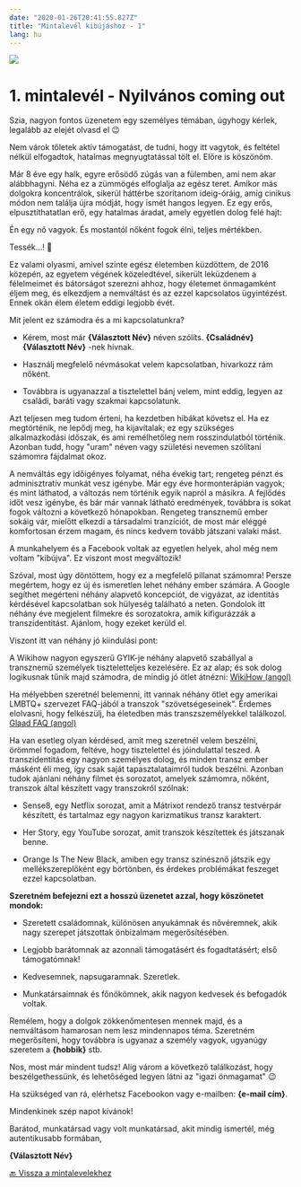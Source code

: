 ```yaml
---
date: "2020-01-26T20:41:55.827Z"
title: "Mintalevél kibújáshoz - 1"
lang: hu
---
```


<div class="header-image"><img src="assets/images/undraw_reading.svg" /></div>

# 1. mintalevél - Nyilvános coming out

Szia, nagyon fontos üzenetem egy személyes témában, úgyhogy kérlek, legalább az elejét olvasd el 😉

Nem várok tőletek aktív támogatást, de tudni, hogy itt vagytok, és feltétel nélkül elfogadtok, hatalmas megnyugtatással tölt el. Előre is köszönöm.

Már 8 éve egy halk, egyre erősödő zúgás van a fülemben, ami nem akar alábbhagyni. Néha ez a zümmögés elfoglalja az egész teret. Amikor más dolgokra koncentrálok, sikerül háttérbe szorítanom ideig-óráig, amíg cinikus módon nem találja újra módját, hogy ismét hangos legyen. Ez egy erős, elpusztíthatatlan erő, egy hatalmas áradat, amely egyetlen dolog felé hajt:

Én egy nő vagyok. És mostantól nőként fogok élni, teljes mértékben.

Tessék...! 🙂

Ez valami olyasmi, amivel szinte egész életemben küzdöttem, de 2016 közepén, az egyetem végének közeledtével, sikerült leküzdenem a félelmeimet és bátorságot szerezni ahhoz, hogy életemet önmagamként éljem meg, és elkezdjem a nemváltást és az ezzel kapcsolatos ügyintézést. Ennek okán élem életem eddigi legjobb évét.

Mit jelent ez számodra és a mi kapcsolatunkra?

* Kérem, most már **{Választott Név}** néven szólíts. **{Családnév} {Választott Név}** -nek hívnak.

* Használj megfelelő névmásokat velem kapcsolatban, hivarkozz rám nőként.

* Továbbra is ugyanazzal a tisztelettel bánj velem, mint eddig, legyen az családi, baráti vagy szakmai kapcsolatunk.

Azt teljesen meg tudom érteni, ha kezdetben hibákat követsz el. Ha ez megtörténik, ne lepődj meg, ha kijavítalak; ez egy szükséges alkalmazkodási időszak, és ami remélhetőleg nem rosszindulatból történik. Azonban tudd, hogy "uram" néven vagy születési nevemen szólítani számomra fájdalmat okoz.

A nemváltás egy időigényes folyamat, néha évekig tart; rengeteg pénzt és adminisztratív munkát vesz igénybe. Már egy éve hormonterápián vagyok; és mint láthatod, a változás nem történik egyik napról a másikra. A fejlődés időt vesz igénybe, és bár már vannak látható eredmények, továbbra is sokat fogok változni a következő hónapokban. Rengeteg transznemű ember sokáig vár, mielőtt elkezdi a társadalmi tranzíciót, de most már eléggé komfortosan érzem magam, és nincs kedvem tovább játszani valaki mást.

A munkahelyem és a Facebook voltak az egyetlen helyek, ahol még nem voltam "kibújva". Ez viszont most megváltozik!

Szóval, most úgy döntöttem, hogy ez a megfelelő pillanat számomra! Persze megértem, hogy ez új és ismeretlen lehet néhány ember számára. A Google segíthet megérteni néhány alapvető koncepciót, de vigyázat, az identitás kérdésével kapcsolatban sok hülyeség található a neten. Gondolok itt néhány éve megjelent filmekre és sorozatokra, amik kifigurázzák a transzidentitást. Ajánlom, hogy ezeket kerüld el.

Viszont itt van néhány jó kiindulási pont:

A Wikihow nagyon egyszerű GYIK-je néhány alapvető szabállyal a transznemű személyek tiszteletteljes kezelésére. Ez az alap; és sok dolog logikusnak tűnik majd számodra, de mindig jó ötlet átnézni: [WikiHow (angol)](http://www.wikihow.com/Respect-a-Transgender-Person)

Ha mélyebben szeretnél belemenni, itt vannak néhány ötlet egy amerikai LMBTQ+ szervezet FAQ-jából a transzok "szövetségeseinek". Érdemes elolvasni, hogy felkészülj, ha életedben más transzszemélyekkel találkozol. [Glaad FAQ (angol)](https://www.glaad.org/transgender/allies)

Ha van esetleg olyan kérdésed, amit meg szeretnél velem beszélni, örömmel fogadom, feltéve, hogy tisztelettel és jóindulattal teszed. A transzidentitás egy nagyon személyes dolog, és minden transz ember másként éli meg, így csak saját tapasztalataimról tudok beszélni. Azonban tudok ajánlani néhány filmet és sorozatot, amelyek számomra, nőként, transzok által készített vagy transzokról szólnak:

* Sense8, egy Netflix sorozat, amit a Mátrixot rendező transz testvérpár készített, és tartalmaz egy nagyon karizmatikus transz karaktert.

* Her Story, egy YouTube sorozat, amit transzok készítettek és játszanak benne.

* Orange Is The New Black, amiben egy transz színésznő játszik egy mellékszereplőként egy börtönben, és érdekes problémákat feszeget ezzel kapcsolatban.

**Szeretném befejezni ezt a hosszú üzenetet azzal, hogy köszönetet mondok:**

* Szeretett családomnak, különösen anyukámnak és nővéremnek, akik nagy szerepet játszottak önbizalmam megerősítésében.

* Legjobb barátomnak az azonnali támogatásért és fogadtatásért; első támogatómnak!

* Kedvesemnek, napsugaramnak. Szeretlek.

* Munkatársaimnak és főnökömnek, akik nagyon kedvesek és befogadók voltak.

Remélem, hogy a dolgok zökkenőmentesen mennek majd, és a nemváltásom hamarosan nem lesz mindennapos téma. Szeretném megerősíteni, hogy továbbra is ugyanaz a személy vagyok, ugyanúgy szeretem a **{hobbik}** stb.

Nos, most már mindent tudsz! Alig várom a következő találkozást, hogy beszélgethessünk, és lehetőséged legyen látni az "igazi önmagamat" 😉

Ha szükséged van rá, elérhetsz Facebookon vagy e-mailben: **{e-mail cím}**.

Mindenkinek szép napot kívánok!

Barátod, munkatársad vagy volt munkatársad, akit mindig ismertél, még autentikusabb formában,

**{Választott Név}**

[🔙 Vissza a mintalevelekhez](/#/entry?id=mintalevelek-kibujashoz)